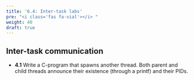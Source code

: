 ```yaml
---
title: '6.4: Inter-task labs'
pre: "<i class='fas fa-vial'></i> "
weight: 40
draft: true
---
```


## Inter-task communication

* **4.1** Write a C-program that spawns another thread. Both parent and child threads announce their existence (through a printf) and their PIDs.
